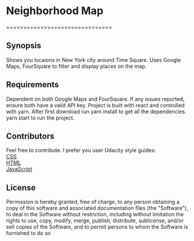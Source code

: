 # Neighborhood Map
===============================
## Synopsis
Shows you locaions in New York city around Time Square. Uses Google Maps, FourSquare to filter and display places on the map.

## Requirements
Dependent on both Google Maps and FourSquare. If any issues reported, ensure both have a valid API key. Project is built with react and controlled with yarn. After first download run yarn install to get all the dependencies. yarn start to run the project.

## Contributors
Feel free to contribute. I prefer you user Udacity style guides:  
[CSS](http://udacity.github.io/frontend-nanodegree-styleguide/css.html)  
[HTML](http://udacity.github.io/frontend-nanodegree-styleguide/index.html)  
[JavaScript](http://udacity.github.io/frontend-nanodegree-styleguide/javascript.html)  

## License
Permission is hereby granted, free of charge, to any person obtaining a copy
of this software and associated documentation files (the "Software"), to deal
in the Software without restriction, including without limitation the rights
to use, copy, modify, merge, publish, distribute, sublicense, and/or sell
copies of the Software, and to permit persons to whom the Software is
furnished to do so
